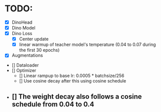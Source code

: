 # TODO:

- [x] DinoHead
- [x] Dino Model
- [x] Dino Loss
  - [x] Center update
  - [x] linear warmup of teacher model's temperature (0.04 to 0.07 during the first 30 epochs)
- [x] Augmentations
- [] Dataloader
- [] Optimizer
  - [] Linear rampup to base lr: 0.0005 * batchsize/256
  - [] Use cosine decay after this using cosine schedule
- [] The weight decay also follows a cosine schedule from 0.04 to 0.4
  - 